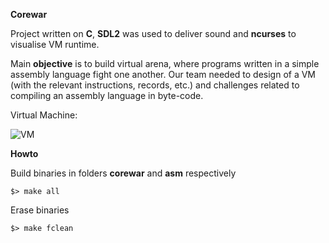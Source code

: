 
**Corewar** 

Project written on **C**, **SDL2** was used to deliver sound and **ncurses** to visualise VM runtime.

Main **objective** is to build virtual arena, where programs written in a simple assembly language fight one another. Our team needed to design of a VM (with the relevant instructions, records, etc.) and challenges related to compiling an assembly language in byte-code.

Virtual Machine:

![VM](https://lh6.googleusercontent.com/8q_rgbqnjevoL5ryMo0tD1L6BehbaILrD1B9hFgON6TZcVrjPwUN3VPqBqmCximnh7mkttdvVgbKIbw=w2678-h2450)

**Howto**

Build binaries in folders **corewar** and **asm** respectively
		
   	$> make all

Erase binaries
		
   	$> make fclean
